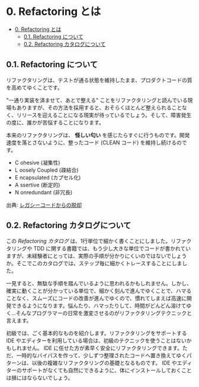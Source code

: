 # 0. Refactoring とは

<!-- TOC -->

- [0. Refactoring とは](#0-refactoring-とは)
  - [0.1. Refactoring について](#01-refactoring-について)
  - [0.2. Refactoring カタログについて](#02-refactoring-カタログについて)

<!-- /TOC -->

## 0.1. Refactoring について

リファクタリングは、テストが通る状態を維持したまま、プロダクトコードの質を高めてゆくことです。

"一通り実装を済ませて、あとで整える" ことをリファクタリングと読んでいる現場もありますが、その方法を採用すると、おそらくほとんど整えられることなく、リリースを迎えることになる現実が待っているでしょう。そして、障害発生の度に、誰かが苦悩することになります。

本来のリファクタリングは、 **怪しい匂い** を感じたらすぐに行うものです。開発速度を落とさないように、整ったコード (CLEAN コード) を維持し続けるのです。

- C ohesive (凝集性)
- L oosely Coupled (疎結合)
- E ncapsulated (カプセル化)
- A ssertive (断定的)
- N onredundant (非冗長)

出典: [レガシーコードからの脱却](https://www.amazon.co.jp/dp/4873118867)

## 0.2. Refactoring カタログについて

この *Refactoring カタログ* は、1行単位で細かく書くことにしました。リファクタリングや TDD に関する書籍では、もう少し大きな単位でコードが書かれていますが、未経験者にとっては、実際の手順が分かりにくいのではないでしょうか。そこでこのカタログでは、ステップ毎に細かくトレースすることにしました。

一見すると、無駄な手順を踏んでいるように思われるかもしれません。しかし、確実に動くことが分かっている単位で、細かく刻んで進んでゆくことで、ハマることなく、スムーズにコードの改善が進んでゆくので、慣れてしまえば高速に開発できるようになります。悩んたり、ハマったりして、時間がどんどん溶けてゆく…そんなプログラマーの日常を激変させるのがリファクタリングテクニックと言えます。

初級では、ごく基本的なものを紹介します。リファクタリングをサポートする IDE やエディターを利用している場合は、初級のテクニックを使うことはないかもしれません。 IDE に任せた方が素早く安全にリファクタリングできます。ただ、一時的なバイパスを作って、少しずつ整理されたコードへ置き換えてゆくパターンは、以後の複雑なリファクタリングの基礎となるものです。 IDE やエディターのサポートがなくても自然にできるように、体にインストールしておくことは損にはならないでしょう。
